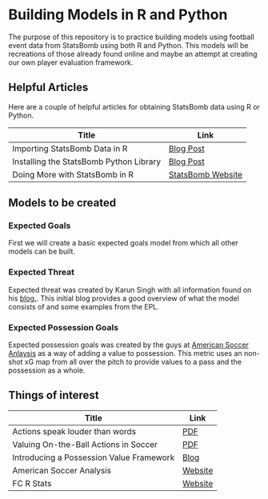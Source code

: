 # Building Models in R and Python

The purpose of this repository is to practice building models using football event data from StatsBomb using both R and Python. This models will be recreations of those already found online and maybe an attempt at creating our own player evaluation framework. 

## Helpful Articles

Here are a couple of helpful articles for obtaining StatsBomb data using R or Python.

Title | Link
------|------
Importing StatsBomb Data in R | [Blog Post](https://futbolanalysr.rbind.io/post/importing-statsbomb-data-in-to-r/)
Installing the StatsBomb Python Library | [Blog Post](https://futbolanalysr.rbind.io/post/statsbomb-python-library/)
Doing More with StatsBomb in R | [StatsBomb Website](https://statsbomb.com/2020/07/doing-more-with-statsbomb-data-in-r/)

## Models to be created

### Expected Goals
First we will create a basic expected goals model from which all other models can be built. 

### Expected Threat
Expected threat was created by Karun Singh with all information found on his [blog.](https://karun.in/blog/expected-threat.html). This initial blog provides a good overview of what the model consists of and some examples from the EPL. 

### Expected Possession Goals
Expected possession goals was created by the guys at [American Soccer Anlaysis](https://www.americansocceranalysis.com/home/2018/7/10/expected-possession-goals-the-value-of-a-possession-and-comparing-xpg-to-other-metrics) as a way of adding a value to possession. This metric uses an non-shot xG map from all over the pitch to provide values to a pass and the possession as a whole.   

## Things of interest

Title | Link 
------|------
Actions speak louder than words | [PDF](https://arxiv.org/pdf/1802.07127.pdf)
Valuing On-the-Ball Actions in Soccer | [PDF](https://tomdecroos.github.io/reports/xt_vs_vaep.pdf)
Introducing a Possession Value Framework | [Blog](https://www.optasportspro.com/news-analysis/blog-introducing-a-possession-value-framework/)
American Soccer Analysis | [Website](https://www.americansocceranalysis.com/)
FC R Stats | [Website](http://fcrstats.com/)